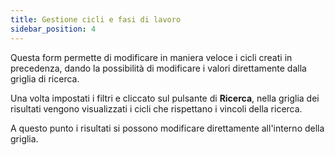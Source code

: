 ```yaml
---
title: Gestione cicli e fasi di lavoro
sidebar_position: 4
---
```


Questa form permette di modificare in maniera veloce i cicli creati in precedenza, dando la possibilità di modificare i valori direttamente dalla griglia di ricerca.

Una volta impostati i filtri e cliccato sul pulsante di **Ricerca**, nella griglia dei risultati vengono visualizzati i cicli che rispettano i vincoli della ricerca.

A questo punto i risultati si possono modificare direttamente all'interno della griglia.